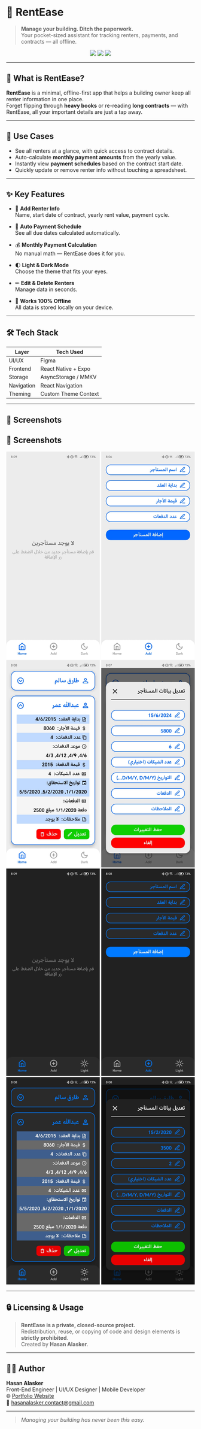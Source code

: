 # 🏢 RentEase

> **Manage your building. Ditch the paperwork.**  
> Your pocket-sized assistant for tracking renters, payments, and contracts — all offline.

<p align="center">
  <img src="https://img.shields.io/badge/Built%20With-React%20Native-61dafb?style=for-the-badge&logo=react&logoColor=white" />
  <img src="https://img.shields.io/badge/Powered%20By-Expo-000020?style=for-the-badge&logo=expo&logoColor=white" />
  <img src="https://img.shields.io/badge/License-Private-red?style=for-the-badge" />
</p>

---

## 📱 What is RentEase?

**RentEase** is a minimal, offline-first app that helps a building owner keep all renter information in one place.  
Forget flipping through **heavy books** or re-reading **long contracts** — with RentEase, all your important details are just a tap away.

---

## 🎯 Use Cases

- See all renters at a glance, with quick access to contract details.
- Auto-calculate **monthly payment amounts** from the yearly value.
- Instantly view **payment schedules** based on the contract start date.
- Quickly update or remove renter info without touching a spreadsheet.

---

## ✨ Key Features

- 📝 **Add Renter Info**  
  Name, start date of contract, yearly rent value, payment cycle.

- 📅 **Auto Payment Schedule**  
  See all due dates calculated automatically.

- 💰 **Monthly Payment Calculation**  
  No manual math — RentEase does it for you.

- 🌓 **Light & Dark Mode**  
  Choose the theme that fits your eyes.

- ✏ **Edit & Delete Renters**  
  Manage data in seconds.

- 📱 **Works 100% Offline**  
  All data is stored locally on your device.

---

## 🛠 Tech Stack

| Layer        | Tech Used                |
|--------------|--------------------------|
| UI/UX        | Figma                    |
| Frontend     | React Native + Expo      |
| Storage      | AsyncStorage / MMKV      |
| Navigation   | React Navigation         |
| Theming      | Custom Theme Context     |

---

## 📸 Screenshots

## 📸 Screenshots

<p align="center">
  <img src="client/assets/ScreenShots/1.jpg" width="250" />
  <img src="client/assets/ScreenShots/2.jpg" width="250" />
  <img src="client/assets/ScreenShots/3.jpg" width="250" />
  <img src="client/assets/ScreenShots/4.jpg" width="250" />
 <img src="client/assets/ScreenShots/5.jpg" width="250" />
  <img src="client/assets/ScreenShots/6.jpg" width="250" />
  <img src="client/assets/ScreenShots/7.jpg" width="250" />
  <img src="client/assets/ScreenShots/8.jpg" width="250" />
</p>

---

## 🔒 Licensing & Usage

> **RentEase is a private, closed-source project.**  
> Redistribution, reuse, or copying of code and design elements is **strictly prohibited**.  
> Created by **Hasan Alasker**.

---

## 👨‍💻 Author

**Hasan Alasker**  
Front-End Engineer | UI/UX Designer | Mobile Developer  
🌐 [Portfolio Website](https://hasan-alasker.netlify.app)  
📧 [hasanalasker.contact@gmail.com](mailto:hasanalasker.contact@gmail.com)

---

> *Managing your building has never been this easy.*
